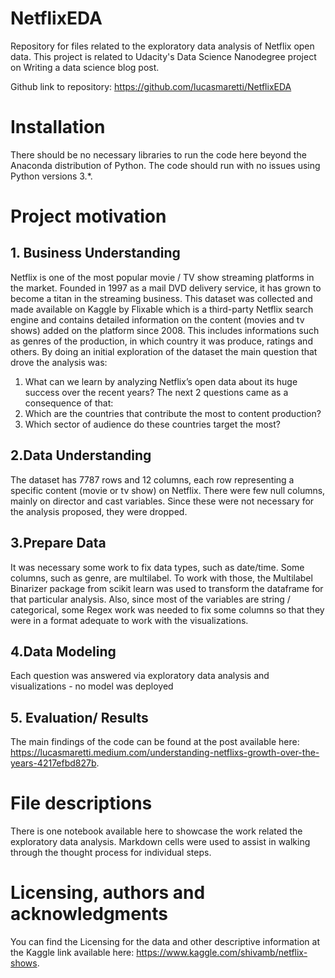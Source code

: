 # NetflixEDA
Repository for files related to the exploratory data analysis of Netflix open data. This project is related to Udacity's Data Science Nanodegree project on Writing a data science blog post.

Github link to repository: https://github.com/lucasmaretti/NetflixEDA

# Installation

There should be no necessary libraries to run the code here beyond the Anaconda distribution of Python. The code should run with no issues using Python versions 3.*.

# Project motivation

## 1. Business Understanding
Netflix is one of the most popular movie / TV show streaming platforms in the market. Founded in 1997 as a mail DVD delivery service, it has grown to become a titan in the streaming business. This dataset was collected and made available on Kaggle by Flixable  which is a third-party Netflix search engine and contains detailed information on the content (movies and tv shows) added on the platform since 2008. This includes informations such as genres of the production, in which country it was produce, ratings and others.  By doing an initial exploration of the dataset the main question that drove the analysis was:
1. What can we learn by analyzing Netflix’s open data about its huge success over the recent years?
The next 2 questions came as a consequence of that:
2. Which are the countries that contribute the most to content production?
3. Which sector of audience do these countries target the most?

## 2.Data Understanding
The dataset has 7787 rows and 12 columns, each row representing a specific content (movie or tv show) on Netflix. There were few null columns, mainly on director and cast variables. Since these were not necessary for the analysis proposed, they were dropped.
## 3.Prepare Data
It was necessary some work to fix data types, such as date/time. Some columns, such as genre, are multilabel. To work with those, the Multilabel Binarizer package from scikit learn was used to transform the dataframe for that particular analysis. Also, since most of the variables are string / categorical, some Regex work was needed to fix some columns so that they were in a format adequate to work with the visualizations.
## 4.Data Modeling
Each question was answered via exploratory data analysis and visualizations - no model was deployed

## 5. Evaluation/ Results
The main findings of the code can be found at the post available here: https://lucasmaretti.medium.com/understanding-netflixs-growth-over-the-years-4217efbd827b.

# File descriptions
There is one notebook available here to showcase the work related the exploratory data analysis. Markdown cells were used to assist in walking through the thought process for individual steps.

# Licensing, authors and acknowledgments
You can find the Licensing for the data and other descriptive information at the Kaggle link available here: https://www.kaggle.com/shivamb/netflix-shows. 
